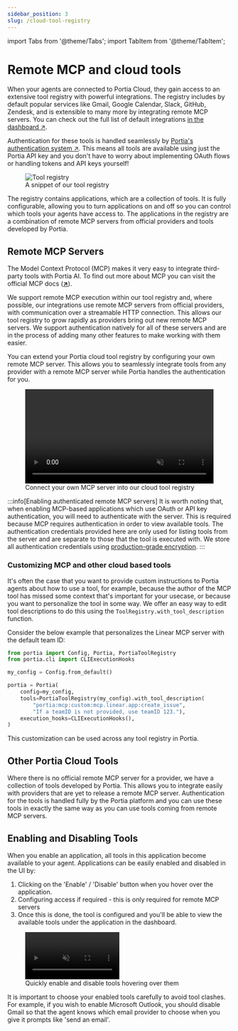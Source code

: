 ```yaml
---
sidebar_position: 3
slug: /cloud-tool-registry
---
```


import Tabs from '@theme/Tabs';
import TabItem from '@theme/TabItem';

# Remote MCP and cloud tools

When your agents are connected to Portia Cloud, they gain access to an extensive tool registry with powerful integrations.
The registry includes by default popular services like Gmail, Google Calendar, Slack, GitHub, Zendesk, and is extensible to many more by integrating remote MCP servers.
You can check out the full list of default integrations <a href="https://app.portialabs.ai/dashboard/tool-registry" target="_blank"> in the dashboard ↗</a>.

Authentication for these tools is handled seamlessly by <a href="/run-portia-tools">Portia's authentication system ↗</a>. This means all tools are available using just the Portia API key and you don't have to worry about implementing OAuth flows or handling tokens and API keys yourself!

<figure style={{ textAlign: 'center' }}>
  <img src="/img/tool_registry.png" alt="Tool registry" />
  <figcaption>A snippet of our tool registry</figcaption>
</figure>

The registry contains applications, which are a collection of tools.
It is fully configurable, allowing you to turn applications on and off so you can control which tools your agents have access to.
The applications in the registry are a combination of remote MCP servers from official providers and tools developed by Portia.

## Remote MCP Servers

The Model Context Protocol (MCP) makes it very easy to integrate third-party tools with Portia AI.
To find out more about MCP you can visit the official MCP docs (<a href="https://modelcontextprotocol.io/" target="_blank">**↗**</a>).

We support remote MCP execution within our tool registry and, where possible, our integrations use remote MCP servers from official providers, with communication over a streamable HTTP connection.
This allows our tool registry to grow rapidly as providers bring out new remote MCP servers.
We support authentication natively for all of these servers and are in the process of adding many other features to make working with them easier.

You can extend your Portia cloud tool registry by configuring your own remote MCP server. This allows you to seamlessly integrate tools from any provider with a remote MCP server while Portia handles the authentication for you.

<figure style={{ textAlign: 'center' }}>
  <div style={{ display: 'flex', justifyContent: 'center' }}>
    <video width="100%" autoPlay playsInline muted loop>
      <source src="/img/register_mcp_server.mp4" type="video/mp4" />
    </video>
  </div>
  <figcaption>Connect your own MCP server into our cloud tool registry</figcaption>
</figure>

:::info[Enabling authenticated remote MCP servers]
It is worth noting that, when enabling MCP-based applications which use OAuth or API key authentication, you will need to authenticate with the server. This is required because MCP requires authentication in order to view available tools. The authentication credentials provided here are only used for listing tools from the server and are separate to those that the tool is executed with. We store all authentication credentials using <a href="/security">production-grade encryption</a>.
:::

### Customizing MCP and other cloud based tools

It's often the case that you want to provide custom instructions to Portia agents about how to use a tool, for example, because the author of the MCP tool has missed some context that's important for your usecase, or because you want to personalize the tool in some way. We offer an easy way to edit tool descriptions to do this using the `ToolRegistry.with_tool_description` function.

Consider the below example that personalizes the Linear MCP server with the default team ID:

```python title="customize_tool_descriptions.py"
from portia import Config, Portia, PortiaToolRegistry
from portia.cli import CLIExecutionHooks

my_config = Config.from_default()

portia = Portia(
    config=my_config,
    tools=PortiaToolRegistry(my_config).with_tool_description(
        "portia:mcp:custom:mcp.linear.app:create_issue",
        "If a teamID is not provided, use teamID 123."),
    execution_hooks=CLIExecutionHooks(),
)
```

This customization can be used across any tool registry in Portia.

## Other Portia Cloud Tools

Where there is no official remote MCP server for a provider, we have a collection of tools developed by Portia.
This allows you to integrate easily with providers that are yet to release a remote MCP server.
Authentication for the tools is handled fully by the Portia platform and you can use these tools in exactly the same way as you can use tools coming from remote MCP servers.

## Enabling and Disabling Tools

When you enable an application, all tools in this application become available to your agent. Applications can be easily enabled and disabled in the UI by:
1. Clicking on the 'Enable' / 'Disable' button when you hover over the application.
2. Configuring access if required - this is only required for remote MCP servers
3. Once this is done, the tool is configured and you'll be able to view the available tools under the application in the dashboard.

<figure style={{ textAlign: 'center' }}>
  <div style={{ display: 'flex', justifyContent: 'center' }}>
    <video width="50%" autoPlay playsInline muted loop>
      <source src="/img/tool_hover.mp4" type="video/mp4" />
    </video>
  </div>
  <figcaption>Quickly enable and disable tools hovering over them</figcaption>
</figure>


It is important to choose your enabled tools carefully to avoid tool clashes. For example, if you wish to enable Microsoft Outlook, you should disable Gmail so that the agent knows which email provider to choose when you give it prompts like 'send an email'.
